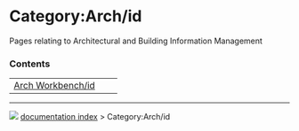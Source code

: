 # Category:Arch/id
Pages relating to Architectural and Building Information Management

### Contents

|     |     |     |
| --- | --- | --- |
| [Arch Workbench/id](Arch_Workbench/id.md) |



---
![](images/Button_right.svg) [documentation index](../README.md) > Category:Arch/id
